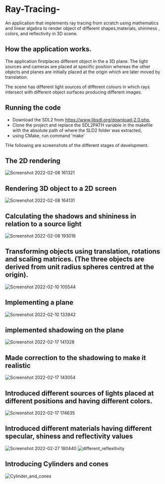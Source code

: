 # Ray-Tracing-
An application that implements ray tracing from scratch using mathematics and linear algebra to render object of different shapes,materials, shininess , colors, and reflectivity in 3D scene.

## How the application works.
The application firstplaces different object in the a 3D plane. The light sources and cameras are  placed at specific position whereas the other objects and planes are initially placed at the origin which are later moved by translation.

The  scene has different light sources of different colours in which rays intersect with different object surfaces producing different images. 

## Running the code
- Download the SDL2  from https://www.libsdl.org/download-2.0.php,
- Clone the project and replace the SDL2PATH variable in the makefile with the absolute path of where the SLD2 folder was extracted,
- using CMake, run command 'make'

THe following are screenshots of  the different stages of development.

## The 2D rendering
![Screenshot 2022-02-08 161321](https://user-images.githubusercontent.com/55924723/155990815-c1d3a631-a896-459d-b2ed-21f12e87b3ec.png)

## Rendering 3D object to a 2D screen
![Screenshot 2022-02-08 164131](https://user-images.githubusercontent.com/55924723/155990839-2a4d0b2f-f883-4fcb-b38f-c7ad2d098bda.png)

## Calculating the shadows and shininess in relation to a source light
![Screenshot 2022-02-08 193018](https://user-images.githubusercontent.com/55924723/155990845-476fea27-174e-4cec-809c-cbb33fcd20af.png)

## Transforming objects using translation, rotations and scaling matrices. (The three objects are derived from unit radius spheres centred at the origin).
![Screenshot 2022-02-10 105544](https://user-images.githubusercontent.com/55924723/155990850-bd1a68a5-2a13-4801-9d47-e96bb0fd9683.png)

## Implementing a plane
![Screenshot 2022-02-10 133942](https://user-images.githubusercontent.com/55924723/155990868-cd59f34f-237a-472a-9b8a-04c3afd030bb.png)

## implemented shadowing on the plane
![Screenshot 2022-02-17 141328](https://user-images.githubusercontent.com/55924723/155990883-ab5e0408-e0a0-46d0-8447-4bdf88c48bf9.png)

## Made correction to the shadowing to make it realistic
![Screenshot 2022-02-17 143054](https://user-images.githubusercontent.com/55924723/155990895-8fd9114c-c870-47a8-ae7c-31506974d9f3.png)

## Introduced different sources of lights placed at different positions and having different colors.
![Screenshot 2022-02-17 174635](https://user-images.githubusercontent.com/55924723/155990902-a510d385-a8c4-4307-9c53-907df90f47f1.png)

## Introduced different materials having different specular, shiness and reflectivity values
![Screenshot 2022-02-27 180440](https://user-images.githubusercontent.com/55924723/155990908-8ad1c0ff-c24d-496b-b829-b5d3f6acf95f.png)
![different_reflexitivity](https://user-images.githubusercontent.com/55924723/184780442-7a37f754-ce13-40b7-927b-b45341aebeee.png)

## Introducing Cylinders and cones
![Cylinder_and_cones](https://user-images.githubusercontent.com/55924723/184780631-8469010e-1965-4e9d-adfc-396eba6e6b41.png)


